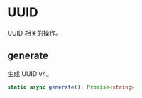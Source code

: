 # UUID
UUID 相关的操作。

## generate
生成 UUID v4。

```typescript
static async generate(): Promise<string>
```
